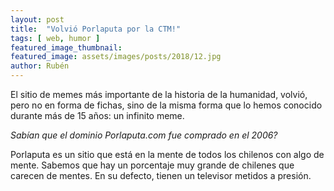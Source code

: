 ```yaml
---
layout: post
title:  "Volvió Porlaputa por la CTM!"
tags: [ web, humor ]
featured_image_thumbnail:
featured_image: assets/images/posts/2018/12.jpg
author: Rubén
---
```


El sitio de memes más importante de la historia de la humanidad, volvió, pero no en forma de fichas, sino de la misma forma que lo hemos conocido durante más de 15 años: un infinito meme.

*Sabían que el dominio Porlaputa.com fue comprado en el 2006?*

Porlaputa es un sitio que está en la mente de todos los chilenos con algo de mente. Sabemos que hay un porcentaje muy grande de chilenes que carecen de mentes. En su defecto, tienen un televisor metidos a presión.
